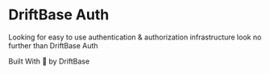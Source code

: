# DriftBase Auth

Looking for easy to use authentication & authorization infrastructure look no further than DriftBase Auth

Built With 💖 by DriftBase
